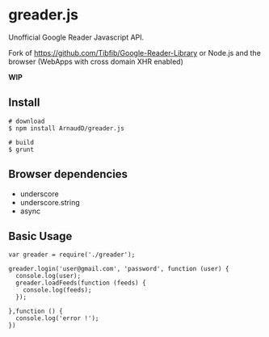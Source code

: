 
greader.js
==========

Unofficial Google Reader Javascript API.

Fork of https://github.com/Tibfib/Google-Reader-Library or Node.js and the browser (WebApps with cross domain XHR enabled)

**WIP**

Install
-------

    # download
    $ npm install ArnaudD/greader.js

    # build
    $ grunt

Browser dependencies
--------------------

* underscore
* underscore.string
* async


Basic Usage
-----------

    var greader = require('./greader');

    greader.login('user@gmail.com', 'password', function (user) {
      console.log(user);
      greader.loadFeeds(function (feeds) {
        console.log(feeds);
      });

    },function () {
      console.log('error !');
    })